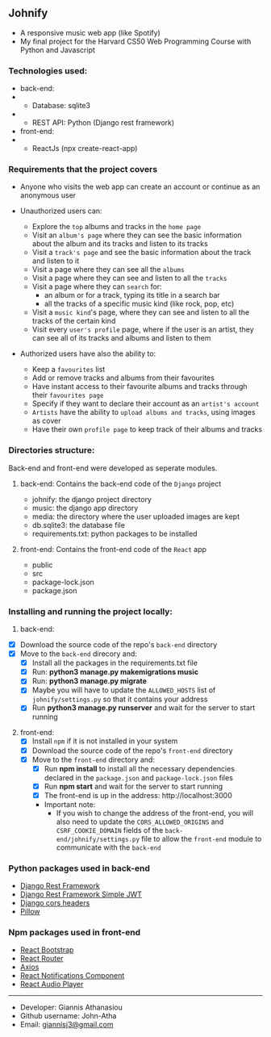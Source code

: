 ## Johnify

* A responsive music web app (like Spotify)
* My final project for the Harvard CS50 Web Programming Course with Python and Javascript

### Technologies used:
* back-end:
* * Database: sqlite3
* * REST API: Python (Django rest framework)
* front-end:
* * ReactJs (npx create-react-app)

### Requirements that the project covers
* Anyone who visits the web app can create an account or continue as an anonymous user

* Unauthorized users can:
    * Explore the `top` albums and tracks in the `home page`
    * Visit an `album's page` where they can see the basic information about the album and its tracks and listen to its tracks
    * Visit a `track's page` and see the basic information about the track and listen to it
    * Visit a page where they can see all the `albums`
    * Visit a page where they can see and listen to all the `tracks`
    * Visit a page where they can `search` for:
        * an album or for a track, typing its title in a search bar
        * all the tracks of a specific music kind (like rock, pop, etc)
    * Visit a `music kind`'s page, where they can see and listen to all the tracks of the certain kind
    * Visit every `user's profile` page, where if the user is an artist, they can see all of its tracks and albums and listen to them

* Authorized users have also the ability to:
    * Keep a `favourites` list
    * Add or remove tracks and albums from their favourites
    * Have instant access to their favourite albums and tracks through their `favourites page`
    * Specify if they want to declare their account as an `artist's account`
    * `Artists` have the ability to `upload albums and tracks`, using images as cover
    * Have their own `profile page` to keep track of their albums and tracks


### Directories structure:
Back-end and front-end were developed as seperate modules.

1) back-end: Contains the back-end code of the `Django` project
    * johnify: the django project directory
    * music: the django app directory
    * media: the directory where the user uploaded images are kept
    * db.sqlite3: the database file
    * requirements.txt: python packages to be installed
    
2) front-end: Contains the front-end code of the `React` app
    * public
    * src
    * package-lock.json
    * package.json
    
### Installing and running the project locally:

1) back-end:
 - [x] Download the source code of the repo's `back-end` directory 
 - [x] Move to the `back-end` direcory and:
    - [x] Install all the packages in the requirements.txt file
    - [x] Run: <b>python3 manage.py makemigrations music</b>
    - [x] Run: <b>python3 manage.py migrate</b>
    - [x] Maybe you will have to update the `ALLOWED_HOSTS` list of `johnify/settings.py` so that it contains your address
    - [x] Run <b>python3 manage.py runserver</b> and wait for the server to start running

2) front-end:
    - [x] Install `npm` if it is not installed in your system
    - [x] Download the source code of the repo's `front-end` directory
    - [x] Move to the `front-end` directory and:
        - [x] Run <b>npm install</b> to install all the necessary dependencies declared in the `package.json` and `package-lock.json` files
        - [x] Run <b>npm start</b> and wait for the server to start running
        - [x] The front-end is up in the address: http://localhost:3000
        - Important note:
            - If you wish to change the address of the front-end, you will also need to update the `CORS_ALLOWED_ORIGINS` and `CSRF_COOKIE_DOMAIN` fields of the `back-end/johnify/settings.py` file to allow the `front-end` module to communicate with the `back-end`

### Python packages used in back-end

* [Django Rest Framework](https://www.django-rest-framework.org)
* [Django Rest Framework Simple JWT](https://django-rest-framework-simplejwt.readthedocs.io/en/latest)
* [Django cors headers](https://pypi.org/project/django-cors-headers)
* [Pillow](https://pypi.org/project/Pillow)

### Npm packages used in front-end

* [React Bootstrap](https://react-bootstrap.github.io)
* [React Router](https://reactrouter.com)
* [Axios](https://www.axios.com)
* [React Notifications Component](https://www.npmjs.com/package/react-notifications-component)
* [React Audio Player](https://www.npmjs.com/package/react-audio-player)

---

* Developer: Giannis Athanasiou
* Github username: John-Atha
* Email: giannisj3@gmail.com